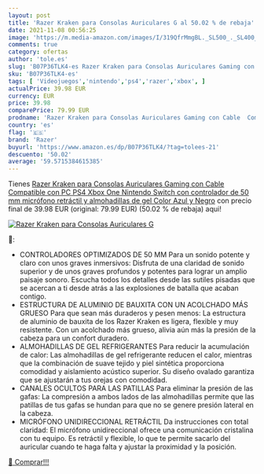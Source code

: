 ```yaml
---
layout: post
title: 'Razer Kraken para Consolas Auriculares G al 50.02 % de rebaja'
date: 2021-11-08 00:56:25
image: 'https://m.media-amazon.com/images/I/319QfrMmgBL._SL500_._SL400_.jpg'
comments: true
category: ofertas
author: 'tole.es'
slug: 'B07P36TLK4-es Razer Kraken para Consolas Auriculares Gaming con Cable...'
sku: 'B07P36TLK4-es'
tags: [ 'Videojuegos','nintendo','ps4','razer','xbox', ]
actualPrice: 39.98 EUR
currency: EUR
price: 39.98
comparePrice: 79.99 EUR
prodname: 'Razer Kraken para Consolas Auriculares Gaming con Cable  Compatible con PC  PS4  Xbox One  Nintendo Switch con controlador de 50 mm  micrófono retráctil y almohadillas de gel  Color Azul y Negro'
country: 'es'
flag: '🇪🇸'
brand: 'Razer'
buyurl: 'https://www.amazon.es/dp/B07P36TLK4/?tag=tolees-21'
descuento: '50.02'
average: '59.5715384615385'
---
```


Tienes [Razer Kraken para Consolas Auriculares Gaming con Cable  Compatible con PC  PS4  Xbox One  Nintendo Switch con controlador de 50 mm  micrófono retráctil y almohadillas de gel  Color Azul y Negro](https://www.amazon.es/dp/B07P36TLK4/?tag=tolees-21) con precio final de  39.98 EUR (original: 79.99 EUR) (50.02 %  de rebaja) aqui!

[![Razer Kraken para Consolas Auriculares G](https://m.media-amazon.com/images/I/319QfrMmgBL._SL500_._SL400_.jpg)](https://www.amazon.es/dp/B07P36TLK4/?tag=tolees-21)

🔎:

- CONTROLADORES OPTIMIZADOS DE 50 MM Para un sonido potente y claro con unos graves inmersivos: Disfruta de una claridad de sonido superior y de unos graves profundos y potentes para lograr un amplio paisaje sonoro. Escucha todos los detalles desde las sutiles pisadas que se acercan a ti desde atrás a las explosiones de batalla que acaban contigo.
- ESTRUCTURA DE ALUMINIO DE BAUXITA CON UN ACOLCHADO MÁS GRUESO Para que sean más duraderos y pesen menos: La estructura de aluminio de bauxita de los Razer Kraken es ligera, flexible y muy resistente. Con un acolchado más grueso, alivia aún más la presión de la cabeza para un confort duradero.
- ALMOHADILLAS DE GEL REFRIGERANTES Para reducir la acumulación de calor: Las almohadillas de gel refrigerante reducen el calor, mientras que la combinación de suave tejido y piel sintética proporciona comodidad y aislamiento acústico superior. Su diseño ovalado garantiza que se ajustarán a tus orejas con comodidad.
- CANALES OCULTOS PARA LAS PATILLAS Para eliminar la presión de las gafas: La compresión a ambos lados de las almohadillas permite que las patillas de tus gafas se hundan para que no se genere presión lateral en la cabeza.
- MICRÓFONO UNIDIRECCIONAL RETRÁCTIL Da instrucciones con total claridad: El micrófono unidireccional ofrece una comunicación cristalina con tu equipo. Es retráctil y flexible, lo que te permite sacarlo del auricular cuando te haga falta y ajustar la proximidad y la posición.

[🛒 Comprar!!!](https://www.amazon.es/dp/B07P36TLK4/?tag=tolees-21)
